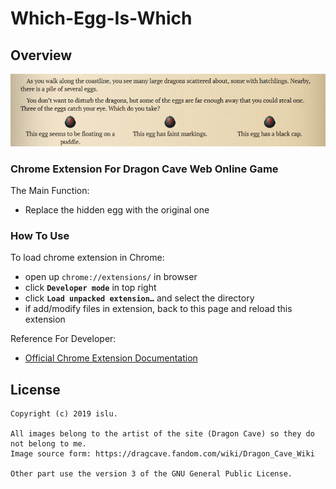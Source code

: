# Which-Egg-Is-Which
## Overview
![](/figure.gif)
### Chrome Extension For **Dragon Cave** Web Online Game
The Main Function:
- Replace the hidden egg with the original one
### How To Use
To load chrome extension in Chrome:
- open up `chrome://extensions/` in browser
- click **`Developer mode`** in top right
- click **`Load unpacked extension…`** and select the directory
- if add/modify files in extension, back to this page and reload this extension

Reference For Developer:
- [Official Chrome Extension Documentation](https://developer.chrome.com/extensions/getstarted)

## License
```
Copyright (c) 2019 islu.

All images belong to the artist of the site (Dragon Cave) so they do not belong to me.
Image source form: https://dragcave.fandom.com/wiki/Dragon_Cave_Wiki

Other part use the version 3 of the GNU General Public License.

```